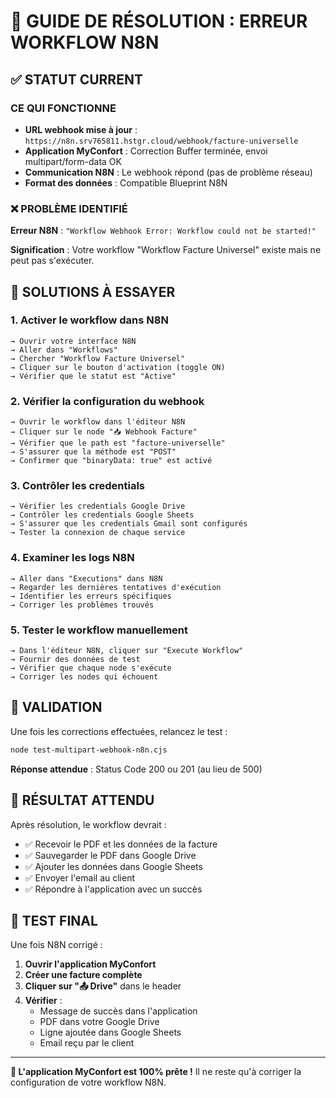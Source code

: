 # 🔧 GUIDE DE RÉSOLUTION : ERREUR WORKFLOW N8N

## ✅ STATUT CURRENT

### CE QUI FONCTIONNE
- **URL webhook mise à jour** : `https://n8n.srv765811.hstgr.cloud/webhook/facture-universelle`
- **Application MyConfort** : Correction Buffer terminée, envoi multipart/form-data OK
- **Communication N8N** : Le webhook répond (pas de problème réseau)
- **Format des données** : Compatible Blueprint N8N

### ❌ PROBLÈME IDENTIFIÉ

**Erreur N8N** : `"Workflow Webhook Error: Workflow could not be started!"`

**Signification** : Votre workflow "Workflow Facture Universel" existe mais ne peut pas s'exécuter.

## 🔧 SOLUTIONS À ESSAYER

### 1. Activer le workflow dans N8N
```
→ Ouvrir votre interface N8N
→ Aller dans "Workflows" 
→ Chercher "Workflow Facture Universel"
→ Cliquer sur le bouton d'activation (toggle ON)
→ Vérifier que le statut est "Active"
```

### 2. Vérifier la configuration du webhook
```
→ Ouvrir le workflow dans l'éditeur N8N
→ Cliquer sur le node "📥 Webhook Facture"
→ Vérifier que le path est "facture-universelle"
→ S'assurer que la méthode est "POST"
→ Confirmer que "binaryData: true" est activé
```

### 3. Contrôler les credentials
```
→ Vérifier les credentials Google Drive
→ Contrôler les credentials Google Sheets  
→ S'assurer que les credentials Gmail sont configurés
→ Tester la connexion de chaque service
```

### 4. Examiner les logs N8N
```
→ Aller dans "Executions" dans N8N
→ Regarder les dernières tentatives d'exécution
→ Identifier les erreurs spécifiques
→ Corriger les problèmes trouvés
```

### 5. Tester le workflow manuellement
```
→ Dans l'éditeur N8N, cliquer sur "Execute Workflow"
→ Fournir des données de test
→ Vérifier que chaque node s'exécute
→ Corriger les nodes qui échouent
```

## 🧪 VALIDATION

Une fois les corrections effectuées, relancez le test :
```bash
node test-multipart-webhook-n8n.cjs
```

**Réponse attendue** : Status Code 200 ou 201 (au lieu de 500)

## 🎯 RÉSULTAT ATTENDU

Après résolution, le workflow devrait :
- ✅ Recevoir le PDF et les données de la facture  
- ✅ Sauvegarder le PDF dans Google Drive
- ✅ Ajouter les données dans Google Sheets
- ✅ Envoyer l'email au client
- ✅ Répondre à l'application avec un succès

## 📱 TEST FINAL

Une fois N8N corrigé :
1. **Ouvrir l'application MyConfort**
2. **Créer une facture complète** 
3. **Cliquer sur "📤 Drive"** dans le header
4. **Vérifier** :
   - Message de succès dans l'application
   - PDF dans votre Google Drive  
   - Ligne ajoutée dans Google Sheets
   - Email reçu par le client

---

**🎉 L'application MyConfort est 100% prête !** Il ne reste qu'à corriger la configuration de votre workflow N8N.
